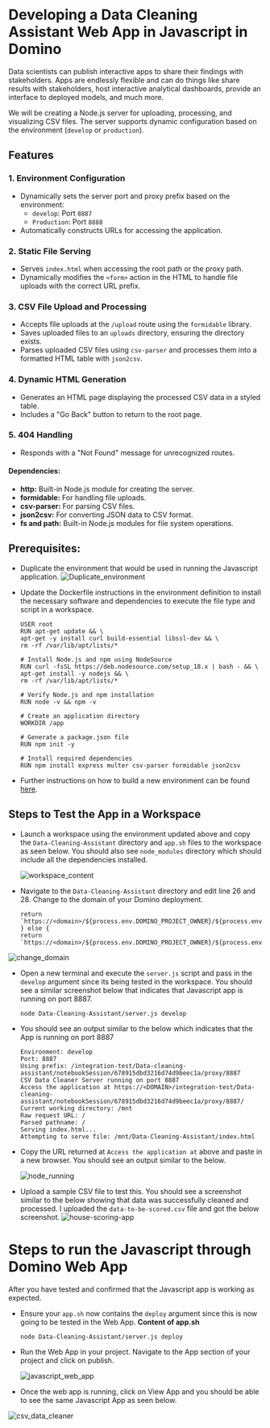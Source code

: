 # Developing a Data Cleaning Assistant Web App in Javascript in Domino

Data scientists can publish interactive apps to share their findings with stakeholders. Apps are endlessly flexible and can do things like share results with stakeholders, host interactive analytical dashboards, provide an interface to deployed models, and much more.

We will be creating a Node.js server for uploading, processing, and visualizing CSV files. The server supports dynamic configuration based on the environment (`develop` or `production`).

## Features

### 1. Environment Configuration
- Dynamically sets the server port and proxy prefix based on the environment:
    - `develop`: Port `8887`
    - `Production`: Port `8888`
- Automatically constructs URLs for accessing the application.

### 2. Static File Serving
- Serves `index.html` when accessing the root path or the proxy path.
- Dynamically modifies the `<form>` action in the HTML to handle file uploads with the correct URL prefix.

### 3. CSV File Upload and Processing
- Accepts file uploads at the `/upload` route using the `formidable` library.
- Saves uploaded files to an `uploads` directory, ensuring the directory exists.
- Parses uploaded CSV files using `csv-parser` and processes them into a formatted HTML table with `json2csv`.

### 4. Dynamic HTML Generation
- Generates an HTML page displaying the processed CSV data in a styled table.
- Includes a "Go Back" button to return to the root page.

### 5. 404 Handling
- Responds with a "Not Found" message for unrecognized routes.

#### Dependencies:
- **http:** Built-in Node.js module for creating the server.
- **formidable:** For handling file uploads.
- **csv-parser:** For parsing CSV files.
- **json2csv:** For converting JSON data to CSV format.
- **fs and path:** Built-in Node.js modules for file system operations.

## Prerequisites:

- Duplicate the environment that would be used in running the Javascript application.
 ![Duplicate_environment](images/duplicate_environment.png)

- Update the Dockerfile instructions in the environment definition to install the necessary software and dependencies to execute the file type and script in a workspace.

    ````
    USER root
    RUN apt-get update && \
    apt-get -y install curl build-essential libssl-dev && \
    rm -rf /var/lib/apt/lists/*
    
    # Install Node.js and npm using NodeSource
    RUN curl -fsSL https://deb.nodesource.com/setup_18.x | bash - && \
    apt-get install -y nodejs && \
    rm -rf /var/lib/apt/lists/*
    
    # Verify Node.js and npm installation
    RUN node -v && npm -v
    
    # Create an application directory
    WORKDIR /app
    
    # Generate a package.json file
    RUN npm init -y
    
    # Install required dependencies
    RUN npm install express multer csv-parser formidable json2csv
    ````

- Further instructions on how to build a new environment can be found [here](https://docs.dominodatalab.com/en/5.11/user_guide/5dd2c1/edit-environment-definition/).

## Steps to Test the App in a Workspace

-  Launch a workspace using the environment updated above and copy the `Data-Cleaning-Assistant` directory and `app.sh` files to the workspace as seen below. You should also see `node_modules` directory which should include all the dependencies installed.

   ![workspace_content](images/workspace_content.png)
  - Navigate to the `Data-Cleaning-Assistant` directory and edit line 26 and 28. Change <domain> to the domain of your Domino deployment.

      ```
      return `https://<domain>/${process.env.DOMINO_PROJECT_OWNER}/${process.env.DOMINO_PROJECT_NAME}/notebookSession/${process.env.DOMINO_RUN_ID}/proxy/${PORT}/`;
    } else {
      return `https://<domain>/${process.env.DOMINO_PROJECT_OWNER}/${process.env.DOMINO_PROJECT_NAME}/r/notebookSession/${process.env.DOMINO_RUN_ID}/`;
      ```
  ![change_domain](images/change-domain.png)

- Open a new terminal and execute the `server.js` script and pass in the `develop` argument since its being tested in the workspace. You should see a similar screenshot below that indicates that Javascript app is running on port 8887.
  
    ```
    node Data-Cleaning-Assistant/server.js develop
    ```

- You should see an output similar to the below which indicates that the App is running on port 8887
  
  ````
  Environment: develop
  Port: 8887
  Using prefix: /integration-test/Data-cleaning-assistant/notebookSession/678915dbd3216d74d9beec1a/proxy/8887
  CSV Data Cleaner Server running on port 8887
  Access the application at https://<DOMAIN>/integration-test/Data-cleaning-assistant/notebookSession/678915dbd3216d74d9beec1a/proxy/8887/
  Current working directory: /mnt
  Raw request URL: /
  Parsed pathname: /
  Serving index.html...
  Attempting to serve file: /mnt/Data-Cleaning-Assistant/index.html
  ````
- Copy the URL returned at `Access the application at` above and paste in a new browser. You should see an output similar to the below.

  ![node_running](images/csv-data-cleaner.png)
 
- Upload a sample CSV file to test this. You should see a screenshot similar to the below showing that data was successfully cleaned and processed. I uploaded the `data-to-be-scored.csv` file and got the below screenshot.
  ![house-scoring-app](images/house-scoring.png)


# Steps to run the Javascript through Domino Web App

After you have tested and confirmed that the Javascript app is working as expected.

- Ensure your `app.sh` now contains the `deploy` argument since this is now going to be tested in the Web App.
  **Content of app.sh**
  ```
  node Data-Cleaning-Assistant/server.js deploy
  ```
- Run the Web App in your project. Navigate to the App section of your project and click on publish.

    ![javascript_web_app](images/javascript_web-app.png)

- Once the web app is running, click on View App and you should be able to see the same Javascript App as seen below.

![csv_data_cleaner](images/csv-data-cleaner.png)